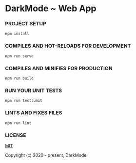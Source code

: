# DarkMode ~ Web App

### PROJECT SETUP
```
npm install
```

### COMPILES AND HOT-RELOADS FOR DEVELOPMENT
```
npm run serve
```

### COMPILES AND MINIFIES FOR PRODUCTION
```
npm run build
```

### RUN YOUR UNIT TESTS
```
npm run test:unit
```

### LINTS AND FIXES FILES
```
npm run lint
```

### LICENSE

[MIT](http://opensource.org/licenses/MIT)

Copyright (c) 2020 - present, DarkMode